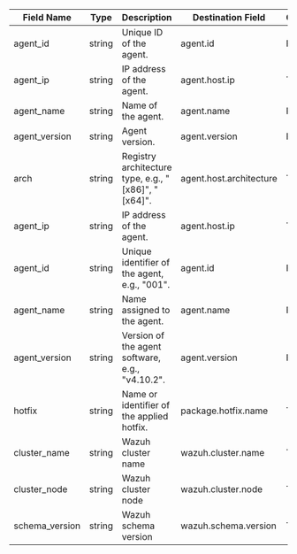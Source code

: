 | Field Name     | Type   | Description                                                      | Destination Field       | Custom |
| -------------- | ------ | ---------------------------------------------------------------- | ----------------------- | ------ |
| agent_id       | string | Unique ID of the agent.                                          | agent.id                | FALSE  |
| agent_ip       | string | IP address of the agent.                                         | agent.host.ip           | TRUE   |
| agent_name     | string | Name of the agent.                                               | agent.name              | FALSE  |
| agent_version  | string | Agent version.                                                   | agent.version           | FALSE  |
| arch           | string | Registry architecture type, e.g., "[x86]", "[x64]".              | agent.host.architecture | TRUE   |
| agent_ip       | string | IP address of the agent.                                         | agent.host.ip           | TRUE   |
| agent_id       | string | Unique identifier of the agent, e.g., "001".                     | agent.id                | FALSE  |
| agent_name     | string | Name assigned to the agent.                                      | agent.name              | FALSE  |
| agent_version  | string | Version of the agent software, e.g., "v4.10.2".                  | agent.version           | FALSE  |
| hotfix         | string | Name or identifier of the applied hotfix.                        | package.hotfix.name     | TRUE   |
| cluster_name   | string | Wazuh cluster name                                               | wazuh.cluster.name      | TRUE   |
| cluster_node   | string | Wazuh cluster node                                               | wazuh.cluster.node      | TRUE   |
| schema_version | string | Wazuh schema version                                             | wazuh.schema.version    | TRUE   |